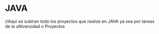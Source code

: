 # JAVA

//Aqui se subiran todo los proyectos que realize en JAVA ya sea por tareas de la uNiversidad o Proyectos
